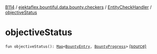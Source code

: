 [B114](../../index.md) / [ejektaflex.bountiful.data.bounty.checkers](../index.md) / [EntityCheckHandler](index.md) / [objectiveStatus](./objective-status.md)

# objectiveStatus

`fun objectiveStatus(): `[`Map`](https://kotlinlang.org/api/latest/jvm/stdlib/kotlin.collections/-map/index.html)`<`[`BountyEntry`](../../ejektaflex.bountiful.data.bounty/-bounty-entry/index.md)`, `[`BountyProgress`](../../ejektaflex.bountiful.data.bounty/-bounty-progress/index.md)`>` [(source)](https://github.com/ejektaflex/Bountiful/tree/develop/src/main/kotlin/ejektaflex/bountiful/data/bounty/checkers/EntityCheckHandler.kt#L13)
